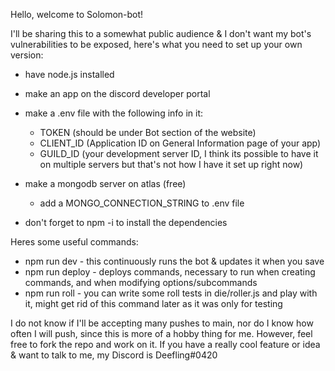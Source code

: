 Hello, welcome to Solomon-bot!

I'll be sharing this to a somewhat public audience & I don't want my bot's vulnerabilities to be exposed, here's what you need to set up your own version:
- have node.js installed
- make an app on the discord developer portal
- make a .env file with the following info in it:
    - TOKEN (should be under Bot section of the website)
    - CLIENT_ID (Application ID on General Information page of your app)
    - GUILD_ID (your development server ID, I think its possible to have it on multiple servers but that's not how I have it set up right now)

- make a mongodb server on atlas (free)
    - add a MONGO_CONNECTION_STRING to .env file

- don't forget to npm -i to install the dependencies

Heres some useful commands:
- npm run dev - this continuously runs the bot & updates it when you save
- npm run deploy - deploys commands, necessary to run when creating commands, and when modifying options/subcommands
- npm run roll - you can write some roll tests in die/roller.js and play with it, might get rid of this command later as it was only for testing

I do not know if I'll be accepting many pushes to main, nor do I know how often I will push, since this is more of a hobby thing for me. However, feel free to fork the repo and work on it. If you have a really cool feature or idea & want to talk to me, my Discord is Deefling#0420
